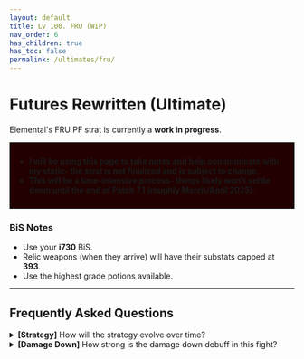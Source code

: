```yaml
---
layout: default
title: Lv 100. FRU (WIP)
nav_order: 6
has_children: true
has_toc: false
permalink: /ultimates/fru/
---
```


# Futures Rewritten (Ultimate)

Elemental's FRU PF strat is currently a **work in progress**.

<div style="background-color: #200 ; padding: 10px; border: 1px solid;">
<ul>
  <li><b>I will be using this page to take notes and help communicate with my 
  static- the strat is not finalized and is subject to change.</b></li>
  <li><b>This will be a time-intensive process- things likely won't settle down
  until the end of Patch 7.1 (roughly March/April 2025).</b></li>
</ul>
</div>

### BiS Notes

- Use your **i730** BiS.
- Relic weapons (when they arrive) will have their substats capped at **393**.
- Use the highest grade potions available.

---

## Frequently Asked Questions

<details markdown=block>
<summary>
  <b>[Strategy]</b> How will the strategy evolve over time?
</summary>
<table>
  <tr>
    <td>
      <p>In the beginning, we will likely follow or at least be close to what 
      Mana does because of interest <em>(many players will travel to Mana to 
      get extra prog in PF)</em>.</p>
      <p>However, there will come a point where PF runs into a wall and gets 
      "stuck"- at this point on, Elemental's strategy typically diverges from 
      Mana.</p>
      <p>While <em>it would be nice</em> if Elemental followed Mana all the way
      to the end, Elemental's Ultimate PF culture is, well, ultimately <em>(pun
      not intended)</em> stronger than Mana's.</p>
      <p>While it is in Elemental's interest to accommodate Mana's strategy, 
      Elemental is not as beholden to follow Mana unlike other raid content 
      (like EX trials).</p>
      <p>As a result, the final strat will likely resemble Mana in the first 
      few phases, but differ towards the end.</p>
    </td>
  </tr>
</table>
</details>

<details markdown=block>
<summary>
  <b>[Damage Down]</b> How strong is the damage down debuff in this fight?
</summary>
<table>
  <tr>
    <td>
      <p>The Damage Down debuff in this phase lowers a player's damage by
      <b>90%</b>.</p>
      <p><em>(Yes, this is </em>worse<em> than double-weakness!)</em></p>
    </td>
  </tr>
</table>
</details>
